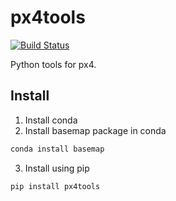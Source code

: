 
# px4tools

[![Build Status](https://travis-ci.org/jgoppert/px4tools.svg)](https://travis-ci.org/jgoppert/px4tools)

Python tools for px4.

## Install

1. Install conda
2. Install basemap package in conda
```bash
conda install basemap
```
3. Install using pip
```bash
pip install px4tools
```
